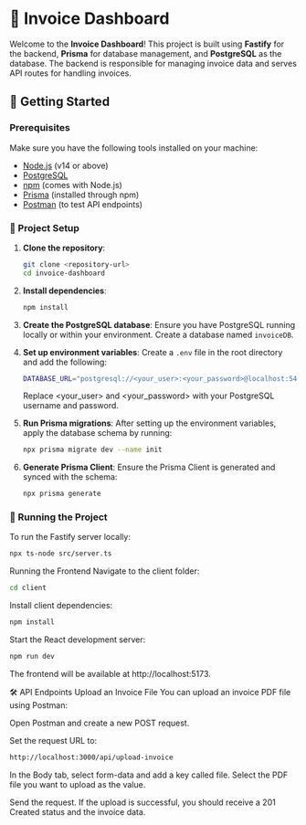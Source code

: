 # 🧾 Invoice Dashboard

Welcome to the **Invoice Dashboard**! This project is built using **Fastify** for the backend, **Prisma** for database management, and **PostgreSQL** as the database. The backend is responsible for managing invoice data and serves API routes for handling invoices.

## 🚀 Getting Started

### Prerequisites

Make sure you have the following tools installed on your machine:

- [Node.js](https://nodejs.org/en/) (v14 or above)
- [PostgreSQL](https://www.postgresql.org/download/)
- [npm](https://www.npmjs.com/) (comes with Node.js)
- [Prisma](https://www.prisma.io/) (installed through npm)
- [Postman](https://www.postman.com/api-platform/api-testing/) (to test API endpoints)
 
### 📂 Project Setup

1. **Clone the repository**:
   ```bash
   git clone <repository-url>
   cd invoice-dashboard
    ```

2. **Install dependencies**:
   ```bash
   npm install
    ```


3. **Create the PostgreSQL database**:  Ensure you have PostgreSQL running locally or within your environment. Create a database named `invoiceDB`.

4. **Set up environment variables**:  Create a `.env` file in the root directory and add the following:
    ```bash
   DATABASE_URL="postgresql://<your_user>:<your_password>@localhost:5432/invoiceDB?schema=public" 
    ```
    Replace <your_user> and <your_password> with your PostgreSQL username and password.


5. **Run Prisma migrations**: After setting up the environment variables, apply the database schema by running:
    ```bash
    npx prisma migrate dev --name init
    ```

6. **Generate Prisma Client**: Ensure the Prisma Client is generated and synced with the schema:
    ```bash
    npx prisma generate
    ```

### 🏃 Running the Project

To run the Fastify server locally:
```bash
npx ts-node src/server.ts
```

 Running the Frontend
Navigate to the client folder:

```bash
cd client
```
Install client dependencies:

```bash
npm install
```
Start the React development server:

```bash
npm run dev
```
The frontend will be available at http://localhost:5173.

🛠️ API Endpoints
Upload an Invoice File
You can upload an invoice PDF file using Postman:

Open Postman and create a new POST request.

Set the request URL to:

```bash
http://localhost:3000/api/upload-invoice
```
In the Body tab, select form-data and add a key called file. Select the PDF file you want to upload as the value.

Send the request. If the upload is successful, you should receive a 201 Created status and the invoice data.
